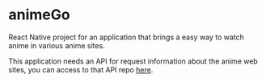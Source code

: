 # animeGo
React Native project for an application that brings a easy way to watch anime in various anime sites.<br>

This application needs an API for request information about the anime web sites, you can access to that API repo [here](https://github.com/C9-LinkRs/animeGo_api).<br>
